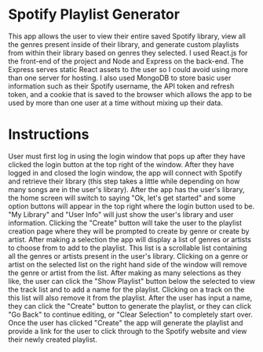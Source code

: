 # Spotify Playlist Generator

This app allows the user to view their entire saved Spotify library, view all the genres present inside of their library, and generate custom playlists from within their library based on genres they selected. I used React.js for the front-end of the project and Node and Express on the back-end. The Express serves static React assets to the user so I could avoid using more than one server for hosting. I also used MongoDB to store basic user information such as their Spotify username, the API token and refresh token, and a cookie that is saved to the browser which allows the app to be used by more than one user at a time without mixing up their data.

# Instructions

User must first log in using the login window that pops up after they have clicked the login button at the top right of the window. After they have logged in and closed the login window, the app will connect with Spotify and retrieve their library (this step takes a little while depending on how many songs are in the user's library). After the app has the user's library, the home screen will switch to saying "Ok, let's get started" and some option buttons will appear in the top right where the login button used to be. "My Library" and "User Info" will just show the user's library and user information. Clicking the "Create" button will take the user to the playlist creation page where they will be prompted to create by genre or create by artist. After making a selection the app will display a list of genres or artists to choose from to add to the playlist. This list is a scrollable list containing all the genres or artists present in the user's library. Clicking on a genre or artist on the selected list on the right hand side of the window will remove the genre or artist from the list. After making as many selections as they like, the user can click the "Show Playlist" button below the selected to view the track list and to add a name for the playlist. Clicking on a track on the this list will also remove it from the playlist. After the user has input a name, they can click the "Create" button to generate the playlist, or they can click "Go Back" to continue editing, or "Clear Selection" to completely start over. Once the user has clicked "Create" the app will generate the playlist and provide a link for the user to click through to the Spotify website and view their newly created playlist.